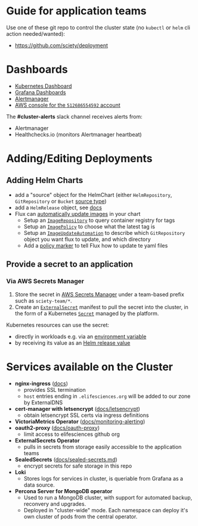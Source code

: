 # Guide for application teams

Use one of these git repo to control the cluster state (no `kubectl` or `helm` cli action needed/wanted):

- https://github.com/sciety/deployment

Dashboards
==========

- [Kubernetes Dashboard](https://k8s-dashboard.elifesciences.org)
- [Grafana Dashboards](https://grafana.flux-prod.elifesciences.org/dashboards)
- [Alertmanager](https://alertmanager.flux-prod.elifesciences.org)
- [AWS console for the `512686554592` account](https://512686554592.signin.aws.amazon.com/)

The __#cluster-alerts__ slack channel receives alerts from:

- Alertmanager
- Healthchecks.io (monitors Alertmanager heartbeat)

Adding/Editing Deployments
==========================

Adding Helm Charts
------------------

-   add a "source" object for the HelmChart (either `HelmRepository`, `GitRepository` or `Bucket` [source type](https://fluxcd.io/docs/components/source/))
-   add a `HelmRelease` object, see
    [docs](https://fluxcd.io/docs/components/helm/helmreleases/)
-   Flux can [automatically update
    images](https://docs.fluxcd.io/en/1.19.0/references/helm-operator-integration/)
    in your chart
    -   Setup an [`ImageRepository`](https://fluxcd.io/docs/components/image/imagerepositories/) to query container registry for tags
    -   Setup an [`ImagePolicy`](https://fluxcd.io/docs/components/image/imagepolicies/) to choose what the latest tag is
    -   Setup an [`ImageUpdateAutomation`](https://fluxcd.io/docs/components/image/imageupdateautomations/) to describe which `GitRepository` object you want flux to update, and which directory
    -   Add a [policy marker](https://fluxcd.io/docs/guides/image-update/#configure-image-update-for-custom-resources) to tell Flux how to update te yaml files

Provide a secret to an application
----------------------------------

### Via AWS Secrets Manager

1. Store the secret in [AWS Secrets Manager](https://us-east-1.console.aws.amazon.com/secretsmanager/listsecrets?region=us-east-1) under a team-based prefix such as `sciety-team/*`.
1. Create an [`ExternalSecret`](https://external-secrets.io/latest/api/spec/#external-secrets.io/v1beta1.ExternalSecret) manifest to pull the secret into the cluster, in the form of a Kubernetes [`Secret`](https://kubernetes.io/docs/concepts/configuration/secret/) managed by the platform.

Kubernetes resources can use the secret:

- directly in workloads e.g. via an [environment variable](https://kubernetes.io/docs/reference/kubernetes-api/workload-resources/pod-v1/#environment-variables)
- by receiving its value as an [Helm release value](https://fluxcd.io/flux/components/helm/helmreleases/#values-references)

Services available on the Cluster
=================================

- __nginx-ingress__ ([docs](https://kubernetes.github.io/ingress-nginx/))
  - provides SSL termination
  - `host` entries ending in `.elifesciences.org` will be added to our zone by ExternalDNS
- __cert-manager with letsencrypt__ ([docs/letsencrypt](docs/letsencrypt.md))
  - obtain letsencrypt SSL certs via ingress definitions
- __VictoriaMetrics Operator__ ([docs/monitoring-alerting](docs/monitoring-alerting.md))
- __oauth2-proxy__  ([docs/oauth-proxy](docs/oauth-proxy.md))
  - limit access to elifesciences github org
- __ExternalSecrets Operator__
  - pulls in secrets from storage easily accessible to the application teams
- __SealedSecrets__ ([docs/sealed-secrets.md](docs/sealed-secrets.md))
  - encrypt secrets for safe storage in this repo
- __Loki__
  - Stores logs for services in cluster, is queriable from Grafana as a data source.
- __Percona Server for MongoDB operator__
  - Used to run a MongoDB cluster, with support for automated backup, reconvery and upgrades.
  - Deployed in "cluster-wide" mode. Each namespace can deploy it's own cluster of pods from the central operator.
